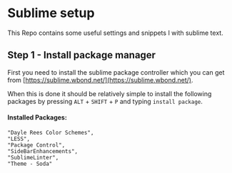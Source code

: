 # Sublime setup

This Repo contains some useful settings and snippets I with sublime text.

## Step 1 - Install package manager

First you need to install the sublime package controller which you can get from [https://sublime.wbond.net/](https://sublime.wbond.net/).

When this is done it should be relatively simple to install the following packages by pressing `ALT` + `SHIFT` + `P` and typing `install package`. 

#### Installed Packages:

    "Dayle Rees Color Schemes",
    "LESS",
    "Package Control",
    "SideBarEnhancements",
    "SublimeLinter",
    "Theme - Soda"
    
    